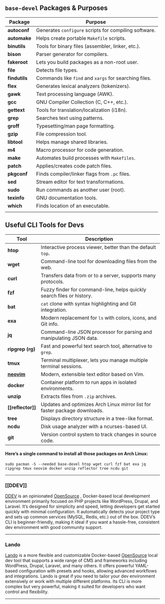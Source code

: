 ## `base-devel` Packages & Purposes
| Package       | Purpose                                               |
| ------------- | ----------------------------------------------------- |
| **autoconf**  | Generates `configure` scripts for compiling software. |
| **automake**  | Helps create portable `Makefile` scripts.             |
| **binutils**  | Tools for binary files (assembler, linker, etc.).     |
| **bison**     | Parser generator for compilers.                       |
| **fakeroot**  | Lets you build packages as a non-root user.           |
| **file**      | Detects file types.                                   |
| **findutils** | Commands like `find` and `xargs` for searching files. |
| **flex**      | Generates lexical analyzers (tokenizers).             |
| **gawk**      | Text processing language (AWK).                       |
| **gcc**       | GNU Compiler Collection (C, C++, etc.).               |
| **gettext**   | Tools for translation/localization (i18n).            |
| **grep**      | Searches text using patterns.                         |
| **groff**     | Typesetting/man page formatting.                      |
| **gzip**      | File compression tool.                                |
| **libtool**   | Helps manage shared libraries.                        |
| **m4**        | Macro processor for code generation.                  |
| **make**      | Automates build processes with `Makefiles`.           |
| **patch**     | Applies/creates code patch files.                     |
| **pkgconf**   | Finds compiler/linker flags from `.pc` files.         |
| **sed**       | Stream editor for text transformations.               |
| **sudo**      | Run commands as another user (root).                  |
| **texinfo**   | GNU documentation tools.                              |
| **which**     | Finds location of an executable.                      |
|               |                                                       |
## Useful CLI Tools for Devs

| Tool                                            | Description                                                                |
| ----------------------------------------------- | -------------------------------------------------------------------------- |
| **htop**                                        | Interactive process viewer, better than the default `top`.                 |
| **wget**                                        | Command-line tool for downloading files from the web.                      |
| **curl**                                        | Transfers data from or to a server, supports many protocols.               |
| **fzf**                                         | Fuzzy finder for command-line, helps quickly search files or history.      |
| **bat**                                         | `cat` clone with syntax highlighting and Git integration.                  |
| **exa**                                         | Modern replacement for `ls` with colors, icons, and Git info.              |
| **jq**                                          | Command-line JSON processor for parsing and manipulating JSON data.        |
| **ripgrep (rg)**                                | Fast and powerful text search tool, alternative to `grep`.                 |
| **tmux**                                        | Terminal multiplexer, lets you manage multiple terminal sessions.          |
| **[neovim](Neovim%20Setup%20with%20NvChad.md)** | Modern, extensible text editor based on Vim.                               |
| **docker**                                      | Container platform to run apps in isolated environments.                   |
| **unzip**                                       | Extracts files from `.zip` archives.                                       |
| **[[reflector]]**                               | Updates and optimizes Arch Linux mirror list for faster package downloads. |
| **tree**                                        | Displays directory structure in a tree-like format.                        |
| **ncdu**                                        | Disk usage analyzer with a ncurses-based UI.                               |
| **git**                                         | Version control system to track changes in source code.                    |
#### Here’s a single command to install all those packages on Arch Linux:

```
sudo pacman -S --needed base-devel htop wget curl fzf bat exa jq ripgrep tmux neovim docker unzip reflector tree ncdu git

```

---
### **[[DDEV]]**
[DDEV](https://ddev.com/) is an opinionated [OpenSource](https://github.com/ddev/ddev) , Docker-based local development environment primarily focused on PHP projects like WordPress, Drupal, and Laravel. It’s designed for simplicity and speed, letting developers get started quickly with minimal configuration. It automatically detects your project type and sets up common services (MySQL, Redis, etc.) out of the box. DDEV’s CLI is beginner-friendly, making it ideal if you want a hassle-free, consistent dev environment with good community support.

---
### **Lando**
[Lando](https://lando.dev/) is a more flexible and customizable Docker-based [OpenSource](https://github.com/lando/lando) local dev tool that supports a wide range of CMS and frameworks including WordPress, Drupal, Laravel, and many others. It offers powerful YAML-based configuration with presets and hooks, allowing advanced workflows and integrations. Lando is great if you need to tailor your dev environment extensively or work with multiple different platforms. Its CLI is more complex but very powerful, making it suited for developers who want control and flexibility.

---

